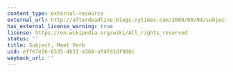 ```yaml
---
content_type: external-resource
external_url: http://afterdeadline.blogs.nytimes.com/2009/08/04/subject-meet-verb/?_r=0
has_external_license_warning: true
license: https://en.wikipedia.org/wiki/All_rights_reserved
status: ''
title: Subject, Meet Verb
uid: effe7e26-6535-4b31-a368-af4fd1df906c
wayback_url: ''
---
```

